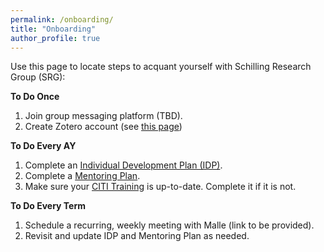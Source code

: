 ```yaml
---
permalink: /onboarding/
title: "Onboarding"
author_profile: true
---
```


Use this page to locate steps to acquant yourself with Schilling Research Group (SRG):

**To Do Once**
1. Join group messaging platform (TBD). 
2. Create Zotero account (see [this page](https://schillingmr.github.io/schilling-rg/portfolio/citation-management/))

**To Do Every AY**
1. Complete an [Individual Development Plan (IDP)](https://docs.google.com/document/d/10H6KeR3W_oNycgeoGkz0QZbW9cUxJ5j487ZjktIxWbs/edit?usp=sharing).
2. Complete a [Mentoring Plan](https://docs.google.com/document/d/1lVPOhaGQ7zV01xwUOo_bu2AJRiZPzDBlRiUjcAO7XMQ/edit?usp=sharing).
3. Make sure your [CITI Training](https://researchcompliance.asu.edu/human-subjects/training/) is up-to-date. Complete it if it is not. 

**To Do Every Term**
1. Schedule a recurring, weekly meeting with Malle (link to be provided). 
2. Revisit and update IDP and Mentoring Plan as needed. 

